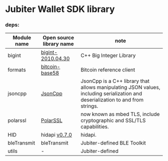 # Jubiter Wallet SDK library

### deps:
| Module name | Open source library name | note |
|-----------------|-------------------------------|-------|
| bigint | [bigint-2010.04.30](https://mattmccutchen.net/bigint/bigint-2010.04.30.tar.bz2) | C++ Big Integer Library |
| formats | [bitcoin-base58](https://github.com/bitcoin/bitcoin/tree/0.9.3) | Bitcoin reference client |
| jsoncpp | [JsonCpp](https://github.com/open-source-parsers/jsoncpp) | JsonCpp is a C++ library that allows manipulating JSON values, including serialization and deserialization to and from strings.|
| polarssl | [PolarSSL](https://tls.mbed.org/) | now known as mbed TLS, include cryptographic and SSL/TLS capabilities. |
| HID | hidapi [v0.7.0](http://www.signal11.us/oss/hidapi/) | hidapi. |
| bleTransmit | bleTransmit | Jubiter-defined BLE Toolkit |
| utils | - | Jubiter-defined |
